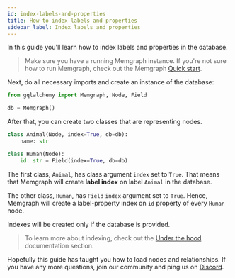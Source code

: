 ```yaml
---
id: index-labels-and-properties
title: How to index labels and properties
sidebar_label: Index labels and properties
---
```


In this guide you'll learn how to index labels and properties in the
database. 

> Make sure you have a running Memgraph instance. If you're not sure how to run
> Memgraph, check out the Memgraph [Quick start](/memgraph/#quick-start).

Next, do all necessary imports and create an instance of the
database:

```python
from gqlalchemy import Memgraph, Node, Field

db = Memgraph()
```

After that, you can create two classes that are representing nodes.

```python
class Animal(Node, index=True, db=db):
    name: str

class Human(Node):
    id: str = Field(index=True, db=db)
```

The first class, `Animal`, has class argument `index` set to `True`. That means
that Memgraph will create **label index** on label `Animal` in the database. 

The other class, `Human`, has `Field` `index` argument set to `True`. Hence,
Memgraph will create a label-property index on `id` property of every `Human`
node.

Indexes will be created only if the database is provided.

> To learn more about indexing, check out the [Under the
> hood](https://memgraph.com/docs/memgraph/under-the-hood/indexing)
> documentation section.

Hopefully this guide has taught you how to load nodes and relationships. If you
have any more questions, join our community and ping us on
[Discord](https://discord.gg/memgraph).